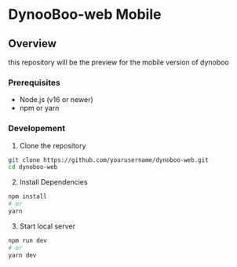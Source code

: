 # DynooBoo-web Mobile

## Overview

this repository will be the preview for the mobile version of dynoboo

### Prerequisites

- Node.js (v16 or newer)
- npm or yarn

### Developement

1. Clone the repository

```bash
git clone https://github.com/yourusername/dynoboo-web.git
cd dynoboo-web
```

2. Install Dependencies

```bash
npm install
# or
yarn
```

3. Start local server

```bash
npm run dev
# or
yarn dev
```
